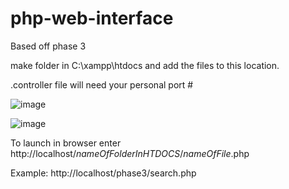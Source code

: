 # php-web-interface
Based off phase 3

make folder in  C:\xampp\htdocs and add the files to this location.

.controller file will need your personal port #

![image](https://user-images.githubusercontent.com/89602215/165659778-2733e569-a6ec-41c0-98d2-9bac5109b294.png)

![image](https://user-images.githubusercontent.com/89602215/165659733-63486ed1-2c04-4241-8985-8f6a7eed16e7.png)


To launch in browser enter 
http://localhost/*nameOfFolderInHTDOCS*/*nameOfFile*.php

Example:
http://localhost/phase3/search.php
